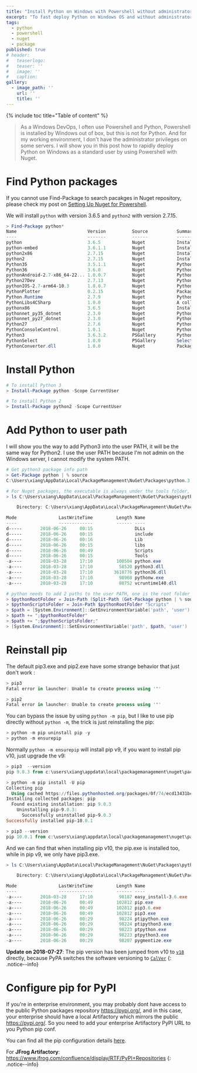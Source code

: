 ```yaml
---
title: "Install Python on Windows with Powershell without administrator privileges"
excerpt: "To fast deploy Python on Windows OS and without administrator privileges, we can use Powershell Install-Package to archive it."
tags:
  - python
  - powershell
  - nuget
  - package
published: true
# header:
#   teaserlogo:
#   teaser: ''
#   image: ''
#   caption:
gallery:
  - image_path: ''
    url: ''
    title: ''
---
```


{% include toc title="Table of content" %}

> As a Windows DevOps, I often use Powershell and Python, Powershell is installed by Windows out of box, but this is not for Python. And for my working environment, I don't have the administrator privileges on some servers. I will show you in this post how to rapidly deploy Python on Windows as a standard user by using Powershell with Nuget.

# Find Python packages

If you cannot use Find-Package to search pacakges in Nuget repository, please check my post on [Setting Up Nuget for Powershell](https://copdips.com/2018/05/setting-up-powershell-gallery-and-nuget-gallery-for-powershell.html#set-up-nuget-for-powershell).

We will install `python` with version 3.6.5 and `python2` with version 2.7.15.

```powershell
> Find-Package python*
Name                           Version          Source           Summary
----                           -------          ------           -------
python                         3.6.5            Nuget            Installs 64-bit Python for use in build scenarios.
python-embed                   3.6.1.1          Nuget            Installs 64-bit Python for use in build scenarios a...
python2x86                     2.7.15           Nuget            Installs 32-bit Python 2.7 for use in build scenarios.
python2                        2.7.15           Nuget            Installs 64-bit Python 2.7 for use in build scenarios.
Python35                       3.5.1.1          Nuget            Python 3.5 API
Python36                       3.6.0            Nuget            Python 3.6 API
pythonAndroid-2.7-x86_64-22... 1.0.0.7          Nuget            Python 2.7 android api version: 22.0.0 architecture... pythonAndroid-2.7-armeabi-v... 1.0.0.7          Nuget            Python 2.7 android api version: 22.0.0 architecture... pythonAndroid-2.7-x86_64-23... 1.0.0.7          Nuget            Python 2.7 android api version: 23.0.0 architecture...
Python27Dev                    2.7.13           Nuget            Python 2.7 unofficial dev environment package
pythonIOS-2.7-arm64-10.3       1.0.0.7          Nuget            Python 2.7 iOS api version: 10.3 architecture: arm64
PythonPlotter                  0.2.15           Nuget            Package to allow use of matplotlib from .NET....
Python.Runtime                 2.7.9            Nuget            Python 2.7.9 as a single, stand-alone executable wi...
PythonLibs4CSharp              1.0.0            Nuget            A collection of Iron Python compiled libraries with...
pythonx86                      3.6.5            Nuget            Installs 32-bit Python for use in build scenarios.
pythonnet_py35_dotnet          2.3.0            Nuget            Python 3.5 and .NET Framework
pythonnet_py27_dotnet          2.3.0            Nuget            Python 2.7 and .NET Framework
Python27                       2.7.6            Nuget            Python 2.7 API
PythonConsoleControl           1.0.1            Nuget            PythonConsole
Python3                        3.6.3.2          PSGallery        Python3 interpreter
PythonSelect                   1.0.0            PSGallery        Select a Python distribution to use within a PowerS...
PythonConverter.dll            1.0.0            Nuget            Package description
```

# Install Python

```powershell
# To install Python 3
> Install-Package python -Scope CurrentUser

# To install Python 2
> Install-Package python2 -Scope CurrentUser
```

# Add Python to user path

I will show you the way to add Python3 into the user PATH, it will be the same way for Python2.
I use the user PATH because I'm not admin on the Windows server, I cannot modify the system PATH.

```powershell
# Get python3 package info path
> Get-Package python | % source
C:\Users\xiang\AppData\Local\PackageManagement\NuGet\Packages\python.3.6.5\python.3.6.5.nupkg

# For Nuget packages, the executable is always under the tools folder, and the tools folder is at the same level as .nupkg file.
> ls C:\Users\xiang\AppData\Local\PackageManagement\NuGet\Packages\python.3.6.5\tools\

    Directory: C:\Users\xiang\AppData\Local\PackageManagement\NuGet\Packages\python.3.6.5\tools

Mode                LastWriteTime         Length Name
----                -------------         ------ ----
d-----       2018-06-26     00:15                DLLs
d-----       2018-06-26     00:15                include
d-----       2018-06-26     00:16                Lib
d-----       2018-06-26     00:15                libs
d-----       2018-06-26     00:49                Scripts
d-----       2018-06-26     00:15                Tools
-a----       2018-03-28     17:10         100504 python.exe
-a----       2018-03-28     17:10          58520 python3.dll
-a----       2018-03-28     17:10        3610776 python36.dll
-a----       2018-03-28     17:10          98968 pythonw.exe
-a----       2018-03-28     17:10          88752 vcruntime140.dll

# python needs to add 2 paths to the user PATH, one is the root folder containing python.exe, another is the Sripts folder.
> $pythonRootFolder = Join-Path (Split-Path (Get-Package python | % source)) "tools"
> $pythonScriptsFolder = Join-Path $pythonRootFolder "Scripts"
> $path = [System.Environment]::GetEnvironmentVariable('path', 'user')
> $path += ";$pythonRootFolder"
> $path += ";$pythonScriptsFolder;"
> [System.Environment]::SetEnvironmentVariable('path', $path, 'user')
```

# Reinstall pip

The default pip3.exe and pip2.exe have some strange behavior that just don't work :

```powershell
> pip3
Fatal error in launcher: Unable to create process using '"'

> pip2
Fatal error in launcher: Unable to create process using '"'
```

You can bypass the issue by using `python -m pip`, but I like to use pip directly without `python -m`, the trick is just reinstalling the pip:

```powershell
> python -m pip uninstall pip -y
> python -m ensurepip
```
Normally `python -m ensurepip` will install pip v9, if you want to install pip v10, just upgrade the v9:
```powershell
> pip3  --version
pip 9.0.3 from c:\users\xiang\appdata\local\packagemanagement\nuget\packages\python.3.6.5\tools\lib\site-packages (python 3.6)

> python -m pip install -U pip
Collecting pip
  Using cached https://files.pythonhosted.org/packages/0f/74/ecd13431bcc456ed390b44c8a6e917c1820365cbebcb6a8974d1cd045ab4/pip-10.0.1-py2.py3-none-any.whl
Installing collected packages: pip
  Found existing installation: pip 9.0.3
    Uninstalling pip-9.0.3:
      Successfully uninstalled pip-9.0.3
Successfully installed pip-10.0.1

> pip3 --version
pip 10.0.1 from c:\users\xiang\appdata\local\packagemanagement\nuget\packages\python.3.6.5\tools\lib\site-packages\pip (python 3.6)
```

And we can find that when installing pip v10, the pip.exe is installed too, while in pip v9, we only have pip3.exe.

```powershell
> ls C:\Users\xiang\AppData\Local\PackageManagement\NuGet\Packages\python.3.6.5\tools\Scripts\

    Directory: C:\Users\xiang\AppData\Local\PackageManagement\NuGet\Packages\python.3.6.5\tools\Scripts

Mode                LastWriteTime         Length Name
----                -------------         ------ ----
-a----       2018-03-28     17:10          98187 easy_install-3.6.exe
-a----       2018-06-26     00:49         102812 pip.exe
-a----       2018-06-26     00:49         102812 pip3.6.exe
-a----       2018-06-26     00:49         102812 pip3.exe
-a----       2018-06-26     00:29          98224 ptipython.exe
-a----       2018-06-26     00:29          98224 ptipython3.exe
-a----       2018-06-26     00:29          98223 ptpython.exe
-a----       2018-06-26     00:29          98223 ptpython3.exe
-a----       2018-06-26     00:29          98207 pygmentize.exe
```

**Update on 2018-07-27**:
The pip version has been jumped from v10 to [`v18`](https://pip.pypa.io/en/stable/news/#id1) directly, because PyPA switches the software versioning to [`CalVer`](https://calver.org/)
{: .notice--info}

# Configure pip for PyPI

If you're in enterprise environment, you may probably dont have access to the public Python packages repository https://pypi.org/, and in this case, your enterprise should have a local Artifactory which mirrors the public https://pypi.org/. So you need to add your enterprise Artifactory PyPI URL to you Python pip conf.

You can find all the pip configuration details [here](https://pip.pypa.io/en/stable/user_guide/#configuration).

For **JFrog Artifactory**:
<https://www.jfrog.com/confluence/display/RTF/PyPI+Repositories>
{: .notice--info}

